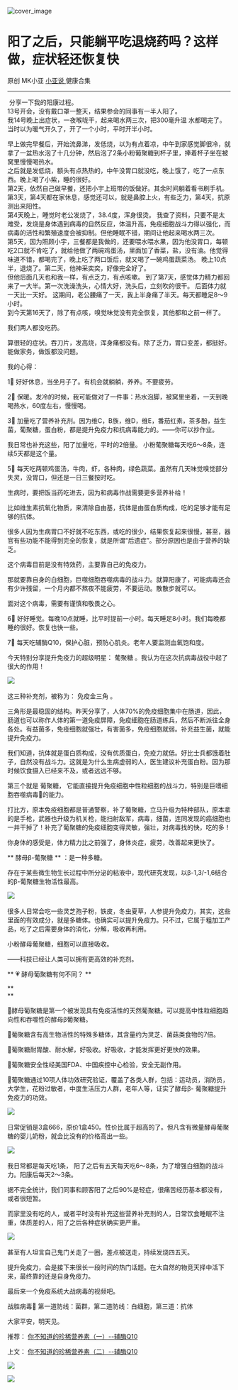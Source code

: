 ![cover_image](http://mmbiz.qpic.cn/mmbiz_jpg/A8SKDch4cJFgw1me5TAS20exhIrcR4CMzicHmjzzgsibfKM33Xuzkduhgic5cwCUoUPQSichhAfAibP2LicFg1TEYKEg/0?wx_fmt=jpeg)

#  阳了之后，只能躺平吃退烧药吗？这样做，症状轻还恢复快

原创  MK小亚  [ 小亚说 ](https://mp.weixin.qq.com/mp/appmsgalbum?__biz=MzUxNDAwNTk0MQ==&action=getalbum&album_id=1708249854717526017#wechat_redirect) 健康合集

__ _ _ _ _

  
​​​​  分享一下我的阳康过程。  
13号开会，没有戴口罩一整天，结果参会的同事有一半人阳了。  
我14号晚上出症状，一夜喉咙干，起来喝水两三次，把300毫升温  水都喝完了。当时以为暖气开久了，开了一个小时，平时开半小时。  
  
早上做完早餐后，开始流鼻涕，发低烧，以为有点着凉，中午到家感觉脚很冷，就拿了一盆热水泡了十几分钟，然后泡了2条小粉葡聚糖到杯子里，捧着杯子坐在被窝里慢慢喝热水。  
之后就是发低烧，额头有点热热的，中午没胃口就没吃，晚上饿了，吃了一点东西。晚上喝了小紫，睡的很好。  
第2天，依然自己做早餐，还把小宇上班带的饭做好。其余时间躺着看书刷手机。  
第3天，第4天都在家休息，感觉还可以，就是鼻腔上火，有些乏力，第4天，抗原测出来阳性。  
第4天晚上，睡觉时老公发烧了，38.4度，浑身很烫。
我查了资料，只要不是太难受，发烧是身体遇到病毒的自然反应，体温升高，免疫细胞战斗力得以强化，而病毒的活性和繁殖速度会被抑制。但他睡眠不错，期间让他起来喝水两三次。  
第5天，因为照顾小宇，三餐都是我做的，还要喂水喂水果，因为他没胃口，每顿吃2口就不肯吃了，就给他做了两碗鸡蛋汤，里面加了香菜，盐，没有油。他觉得味道不错，都喝完了，晚上吃了两口饭后，就又喝了一碗鸡蛋蔬菜汤。
晚上10点半，退烧了。第二天，他神采奕奕，好像完全好了。  
但他后面几天也和我一样，有点乏力，有点咳嗽。  到了第7天，感觉体力精力都回来了一大半。第一次洗澡洗头，心情大好，洗头后，立刻吹的很干。
后面体力就一天比一天好。  这期间，老公腰痛了一天，我上半身痛了半天。每天都睡足8～9小时。  
到今天第16天了，除了有点咳，嗅觉味觉没有完全恢复，其他都和之前一样了。

  

我们两人都没吃药。  

  

算很轻的症状。吞刀片，发高烧，浑身痛都没有。除了乏力，胃口变差，都挺好。能做家务，做饭都没问题。  
  
我的心得：

  
1⃣️ 好好休息，当坐月子了。有机会就躺躺，养养。不要疲劳。  
  
2⃣️ 保暖。发冷的时候，我可能做对了一件事：热水泡脚，被窝里坐着，一天到晚喝热水，60度左右，慢慢喝。  
  
3⃣️ 加量吃了营养补充剂。因为维C，B族，维D，维E，番茄红素，茶多酚，益生菌，葡聚糖，蛋白粉，都是提升免疫力和抗病毒能力的。——你可以抄作业。

  

我日常也补充这些，阳了加量吃，平时的2倍量。  小粉葡聚糖每天吃6～8条，连续5天都是这个量。  
  
5⃣️ 每天吃两顿鸡蛋汤，牛肉，虾，各种肉，绿色蔬菜。虽然有几天味觉嗅觉部分失灵，没胃口，但还是一日三餐按时吃。

  
生病时，要把饭当药吃进去，因为和病毒作战需要更多营养补给！

比如维生素抗氧化物质，来清除自由基，抗体是由蛋白质构成，吃的足够才能有足够的抗体。

  

很多人因为生病胃口不好就不吃东西，或吃的很少，结果恢复起来很慢，甚至，器官有些功能不能得到完全的恢复，就是所谓“后遗症”。部分原因也是由于营养的缺乏。  
  
这个病毒目前是没有特效药，主要靠自己的免疫力。

  

那就要靠自身的白细胞，巨噬细胞吞噬病毒的战斗力。就算阳康了，可能病毒还会有少许残留，一个月内都不熬夜不能疲劳，不要运动。散散步就可以。

面对这个病毒，需要有谨慎和敬畏之心。  
  
6⃣️ 好好睡觉。每晚10点就睡，比平时提前一小时。每天睡足8小时。我们每晚都睡的很好。恢复也快一些。  
  
7⃣️ 每天吃辅酶Q10，保护心脏，预防心肌炎。老年人要监测血氧饱和度。

  

今天特别分享提升免疫力的超级明星：  葡聚糖  。我认为在这次抗病毒战役中起了很大的作用！

  

  

![](https://mmbiz.qpic.cn/mmbiz_png/A8SKDch4cJHpJSm3UdkDyR4Gz9GFKibIffL0ntc6vepNTHmVYticHU4oZ2JX03hACUiaTQ4XB23mw9CWjwkluMDNQ/640?wx_fmt=png)
​

  

这三种补充剂，被称为：  免疫金三角  。

  

三角形是最稳固的结构。昨天分享了，人体70%的免疫细胞集中在肠道，因此，肠道也可以称作人体的第一道免疫屏障，免疫细胞在肠道练兵，然后不断派往全身各处。有益菌多，免疫细胞就强壮，有害菌多，免疫细胞就弱。补充益生菌，就能提升免疫力。

  

我们知道，抗体就是蛋白质构成，没有优质蛋白，免疫力就低。好比士兵都饿着肚子，自然没有战斗力。这就是为什么生病虚弱的人，医生建议补充蛋白粉。因为那时候饮食摄入已经来不及，或者远远不够。

  

第三个就是  葡聚糖，  它能直接提升免疫细胞中性粒细胞的战斗力，特别是巨嗜细胞吞噬病毒🦠的能力。

打比方，原本免疫细胞都是普通警察，补了葡聚糖，立马升级为特种部队，原本拿的是手枪，武器也升级为机关枪，能扫射敌军，病毒，细菌，连同发现的癌细胞也一并干掉了！补充了葡聚糖的免疫细胞变得灵敏，强壮，对病毒找的快，吃的多！

  

你身体的感受是，体力精力比之前强了，身体炎症，疲劳，改善起来更快了。

  

** 酵母β-葡聚糖  ** ：是一种多糖。

存在于某些微生物生长过程中所分泌的粘液中，现代研究发现，以β-1,3/-1,6结合的β-葡聚糖生物活性最高。

![](https://mmbiz.qpic.cn/mmbiz_png/A8SKDch4cJHpJSm3UdkDyR4Gz9GFKibIfiaeZtSDty8iaql6XIiacnGBeLct39lZG0qT1n0XUHuV5vVX4bYvQLCGqg/640?wx_fmt=png)
​

很多人日常会吃一些灵芝孢子粉，铁皮，冬虫夏草，人参提升免疫力，其实，这些里面的有效成分，就是多糖体。也确实可以提升免疫力。只不过，它属于粗加工产品，吃了之后需要身体的消化，分解，吸收再利用。

  

小粉酵母葡聚糖，细胞可以直接吸收。

——科技已经让人类可以拥有更高效的补充剂。

  

  

** 💗  酵母葡聚糖有何不同？  **

**  
**

🌟酵母葡聚糖是第一个被发现具有免疫活性的天然葡聚糖。可以提高中性粒细胞趋向性和吞噬性的酵母β葡聚糖。  

  

🌟葡聚糖含有高生物活性的特殊多糖体，其含量约为灵芝、菌菇类食物的7倍。  

  

🌟葡聚糖耐胃酸、耐水解，好吸收。好吸收，才能发挥更好更快的效果。  

  

🌟葡聚糖安全性经美国FDA、中国疾控中心检验，安全无副作用。  

  

🌟葡聚糖通过10项人体功效研究验证，覆盖了各类人群，包括：运动员，消防员，大学生，花粉过敏者，中度生活压力人群，老年人等，证实了酵母β-
葡聚糖提升免疫力的功效。

  

![](https://mmbiz.qpic.cn/mmbiz_png/A8SKDch4cJHpJSm3UdkDyR4Gz9GFKibIfuaS0qRibibicNbWpEeqZKibXYsnIyvJgssFjog4SAAzCaHde3t2ssoO9qA/640?wx_fmt=png)
​  
  
  

日常促销是3盒666，原价1盒450。性价比属于超高的了。但凡含有微量酵母葡聚糖的婴儿奶粉，就会比没有的价格高出一些。

  

![](https://mmbiz.qpic.cn/mmbiz_png/A8SKDch4cJHpJSm3UdkDyR4Gz9GFKibIficU63iaeMWQcVcC2Jy5FMrdSPxibK3ibHiazeqU0q9NBZdWOWnPAXlAiceoA/640?wx_fmt=png)
​

  

  

我日常都是每天吃1条，  阳了之后有五天每天吃6～8条，为了增强白细胞的战斗力。阳康后每天2～3条。

  

据不完全统计，我们同事和顾客阳了之后90%是轻症，很痛苦经历基本都没有，或者很短暂。

  

而家里没有吃的人，或者平时没有补充这些营养补充剂的人，日常饮食睡眠不注重，体质差的人，阳了之后各种症状确实更严重。

  

  

![](https://mmbiz.qpic.cn/mmbiz_png/A8SKDch4cJFgw1me5TAS20exhIrcR4CM1xp98eXFbtWe8HKibVqEB2l5JvWnJBpHQIkngYjTQVrfg7MqkIGCfKQ/640?wx_fmt=png)
​

  

甚至有人坦言自己鬼门关走了一圈，差点被送走，持续发烧四五天。

  

提升免疫力，会是接下来很长一段时间的热门话题。在大自然的物竞天择中活下来，最终靠的还是自身免疫力。

  

最后来一个免疫系统大战病毒的视频吧。

  

战胜病毒🦠  第一道防线：菌群，第二道防线：白细胞，第三道：抗体

  

大家平安，明天见。

  

  

推荐： [ 你不知道的珍稀营养素（一）--辅酶Q10
](https://mp.weixin.qq.com/s?__biz=MzUxNDAwNTk0MQ==&mid=2247484249&idx=1&sn=5b55ed6842b110a11a8e85eb7f7d151b&scene=21#wechat_redirect)  

上文： [ 你不知道的珍稀营养素（二）--辅酶Q10
](https://mp.weixin.qq.com/s?__biz=MzUxNDAwNTk0MQ==&mid=2247484342&idx=1&sn=0c3d600d5b2203d1b66079787425b626&scene=21#wechat_redirect)

![](https://mmbiz.qpic.cn/mmbiz_gif/b96CibCt70iaZ7Bia3Wm91cEuWhERXfCYjTia9tf7aMjVBNRETSa2NpGjCV6tyNvgCLos8LBgwEgxcwaIw8zdOsG7A/640?wx_fmt=gif)

![](https://mmbiz.qpic.cn/mmbiz_jpg/A8SKDch4cJEicCnqTxiatgGquhIicZ1wJ1Dth5YOOzoYV7U4N3HmiaO0vVAzjOpBVdtF0gnL632Fc7HqiaDmgveQDEw/640?wx_fmt=jpeg)
